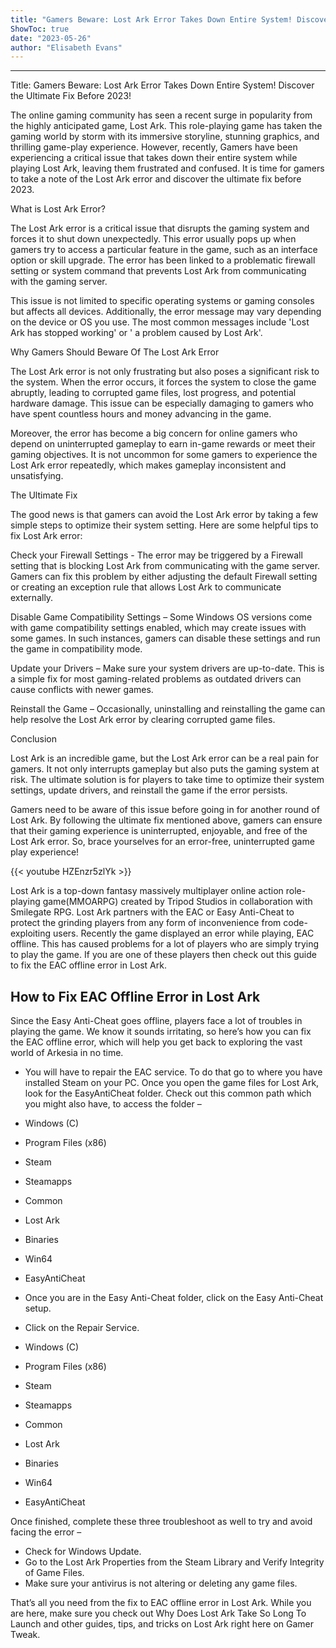```yaml
---
title: "Gamers Beware: Lost Ark Error Takes Down Entire System! Discover the Ultimate Fix Before 2023!"
ShowToc: true 
date: "2023-05-26"
author: "Elisabeth Evans"
---
```

*****
Title: Gamers Beware: Lost Ark Error Takes Down Entire System! Discover the Ultimate Fix Before 2023!

The online gaming community has seen a recent surge in popularity from the highly anticipated game, Lost Ark. This role-playing game has taken the gaming world by storm with its immersive storyline, stunning graphics, and thrilling game-play experience. However, recently, Gamers have been experiencing a critical issue that takes down their entire system while playing Lost Ark, leaving them frustrated and confused. It is time for gamers to take a note of the Lost Ark error and discover the ultimate fix before 2023.

What is Lost Ark Error?

The Lost Ark error is a critical issue that disrupts the gaming system and forces it to shut down unexpectedly. This error usually pops up when gamers try to access a particular feature in the game, such as an interface option or skill upgrade.  The error has been linked to a problematic firewall setting or system command that prevents Lost Ark from communicating with the gaming server.

This issue is not limited to specific operating systems or gaming consoles but affects all devices. Additionally, the error message may vary depending on the device or OS you use. The most common messages include 'Lost Ark has stopped working' or ' a problem caused by Lost Ark'.

Why Gamers Should Beware Of The Lost Ark Error

The Lost Ark error is not only frustrating but also poses a significant risk to the system. When the error occurs, it forces the system to close the game abruptly, leading to corrupted game files, lost progress, and potential hardware damage. This issue can be especially damaging to gamers who have spent countless hours and money advancing in the game.

Moreover, the error has become a big concern for online gamers who depend on uninterrupted gameplay to earn in-game rewards or meet their gaming objectives. It is not uncommon for some gamers to experience the Lost Ark error repeatedly, which makes gameplay inconsistent and unsatisfying.

The Ultimate Fix

The good news is that gamers can avoid the Lost Ark error by taking a few simple steps to optimize their system setting. Here are some helpful tips to fix Lost Ark error:

Check your Firewall Settings - The error may be triggered by a Firewall setting that is blocking Lost Ark from communicating with the game server. Gamers can fix this problem by either adjusting the default Firewall setting or creating an exception rule that allows Lost Ark to communicate externally.

Disable Game Compatibility Settings – Some Windows OS versions come with game compatibility settings enabled, which may create issues with some games. In such instances, gamers can disable these settings and run the game in compatibility mode.

Update your Drivers – Make sure your system drivers are up-to-date. This is a simple fix for most gaming-related problems as outdated drivers can cause conflicts with newer games.

Reinstall the Game – Occasionally, uninstalling and reinstalling the game can help resolve the Lost Ark error by clearing corrupted game files.

Conclusion

Lost Ark is an incredible game, but the Lost Ark error can be a real pain for gamers. It not only interrupts gameplay but also puts the gaming system at risk. The ultimate solution is for players to take time to optimize their system settings, update drivers, and reinstall the game if the error persists.

Gamers need to be aware of this issue before going in for another round of Lost Ark. By following the ultimate fix mentioned above, gamers can ensure that their gaming experience is uninterrupted, enjoyable, and free of the Lost Ark error. So, brace yourselves for an error-free, uninterrupted game play experience!

{{< youtube HZEnzr5zlYk >}} 



Lost Ark is a top-down fantasy massively multiplayer online action role-playing game(MMOARPG) created by Tripod Studios in collaboration with Smilegate RPG. Lost Ark partners with the EAC or Easy Anti-Cheat to protect the grinding players from any form of inconvenience from code-exploiting users. Recently the game displayed an error while playing, EAC offline. This has caused problems for a lot of players who are simply trying to play the game. If you are one of these players then check out this guide to fix the EAC offline error in Lost Ark.
 
## How to Fix EAC Offline Error in Lost Ark
 

 
Since the Easy Anti-Cheat goes offline, players face a lot of troubles in playing the game. We know it sounds irritating, so here’s how you can fix the EAC offline error, which will help you get back to exploring the vast world of Arkesia in no time.
 
- You will have to repair the EAC service. To do that go to where you have installed Steam on your PC. Once you open the game files for Lost Ark, look for the EasyAntiCheat folder. Check out this common path which you might also have, to access the folder –
 - Windows (C)
 - Program Files (x86)
 - Steam
 - Steamapps
 - Common
 - Lost Ark
 - Binaries
 - Win64
 - EasyAntiCheat
 - Once you are in the Easy Anti-Cheat folder, click on the Easy Anti-Cheat setup.
 - Click on the Repair Service.

 
- Windows (C)
 - Program Files (x86)
 - Steam
 - Steamapps
 - Common
 - Lost Ark
 - Binaries
 - Win64
 - EasyAntiCheat

 
Once finished, complete these three troubleshoot as well to try and avoid facing the error –
 
- Check for Windows Update.
 - Go to the Lost Ark Properties from the Steam Library and Verify Integrity of Game Files.
 - Make sure your antivirus is not altering or deleting any game files.

 
That’s all you need from the fix to EAC offline error in Lost Ark. While you are here, make sure you check out Why Does Lost Ark Take So Long To Launch and other guides, tips, and tricks on Lost Ark right here on Gamer Tweak.



